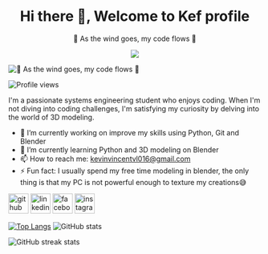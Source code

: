 <div align = "center">
  <h1>Hi there 👋, Welcome to Kef profile</h1>
  🍃 As the wind goes, my code flows 🍃
</div>

<p align="center">
  <a href="https://github.com/KevinVincent016/KevinVincent016"><img src="https://readme-typing-svg.herokuapp.com?color=%2336BCF7&center=true&vCenter=true&lines=Hi+%2C+welcome+to+my+Github+page;I+am+Kef;I+am+a+university+student;Amateur+3d+Modeler;Java+Lover+%3C3"></a>
</p>

![🍃 As the wind goes, my code flows 🍃](https://media.giphy.com/media/v1.Y2lkPTc5MGI3NjExMXpmMGhyMm1mNmZxbGk2eHB6c3ptbmZ1azFrZnN6ZHppcG1oMjVqZSZlcD12MV9pbnRlcm5hbF9naWZfYnlfaWQmY3Q9Zw/qgQUggAC3Pfv687qPC/giphy.gif)

![Profile views](https://gpvc.arturio.dev/KevinVincent016)

I'm a passionate systems engineering student who enjoys coding. When I'm not diving into coding challenges, I'm satisfying my curiosity by delving into the world of 3D modeling.

- 🔭 I’m currently working on improve my skills using Python, Git and Blender  
- 🌱 I’m currently learning Python and 3D modeling on Blender 
- 📫 How to reach me: kevinvincentvl016@gmail.com 
- ⚡ Fun fact: I usually spend my free time modeling in blender, the only thing is that my PC is not powerful enough to texture my creations😅  




[<img src='https://cdn.jsdelivr.net/npm/simple-icons@3.0.1/icons/github.svg' alt='github' height='40'>](https://github.com/KevinVincent016)  [<img src='https://cdn.jsdelivr.net/npm/simple-icons@3.0.1/icons/linkedin.svg' alt='linkedin' height='40'>](https://www.linkedin.com/in/kevin-vincent-loachamin-almeida-44b1b6269/)  [<img src='https://cdn.jsdelivr.net/npm/simple-icons@3.0.1/icons/facebook.svg' alt='facebook' height='40'>](https://www.facebook.com/profile.php?id=100004699757187)  [<img src='https://cdn.jsdelivr.net/npm/simple-icons@3.0.1/icons/instagram.svg' alt='instagram' height='40'>](https://www.instagram.com/vincent.kevin_/)  

[![Top Langs](https://github-readme-stats.vercel.app/api/top-langs/?username=KevinVincent016&show_icons=true&theme=dark&count_private=true)](https://github.com/anuraghazra/github-readme-stats) ![GitHub stats](https://github-readme-stats.vercel.app/api?username=KevinVincent016&show_icons=true&theme=dark&count_private=true)  

![GitHub streak stats](https://streak-stats.demolab.com/?user=KevinVincent016&show_icons=true&theme=dark&count_private=true)  
